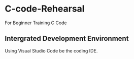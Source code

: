 # C-code-Rehearsal
For Beginner Training C Code
## Intergrated Development Environment
Using Visual Studio Code be the coding IDE.